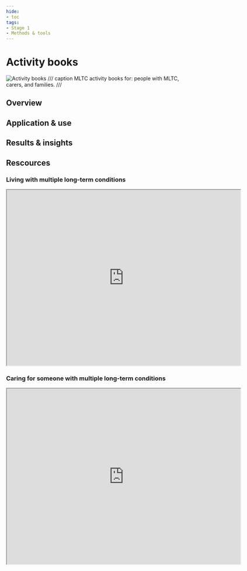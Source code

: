 ```yaml
---
hide:
- toc
tags:
- Stage 1
- Methods & tools
---
```


# Activity books
![Activity books](../assets/activity-books.png)
/// caption
MLTC activity books for: people with MLTC, carers, and families.
///

## Overview

## Application & use

## Results & insights

## Rescources

### Living with multiple long-term conditions 
<iframe src="https://drive.google.com/file/d/1d_oDsGAKTTTOZPcXl2ZAEIoCcZP275Ij/preview" width="640" height="480" allow="autoplay"></iframe>

### Caring for someone with multiple long-term conditions
<iframe src="https://drive.google.com/file/d/1rVn43ouznWtHApdHyinSSR_X2e0GuiyJ/preview" width="640" height="480" allow="autoplay"></iframe>
